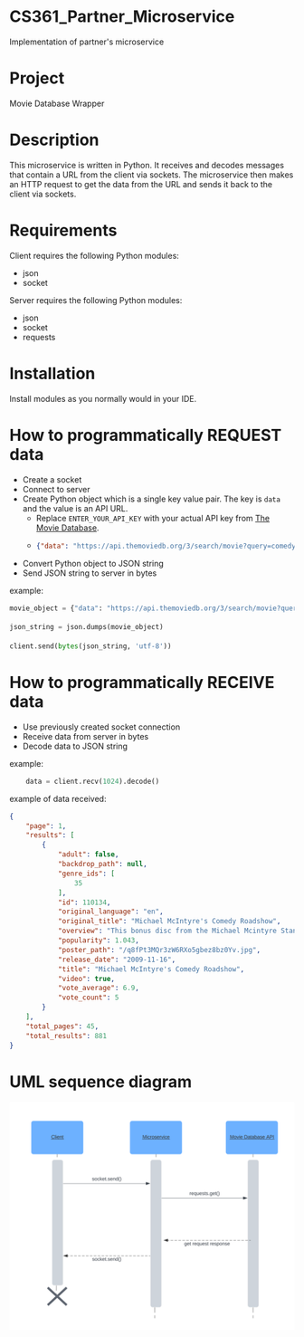 # CS361_Partner_Microservice
 Implementation of partner's microservice


# Project

Movie Database Wrapper 


# Description

This microservice is written in Python. It receives and decodes messages that contain a URL from the client via sockets. The microservice then makes an HTTP request to get the data from the URL and sends it back to the client via sockets. 


# Requirements

Client requires the following Python modules:
- json
- socket

Server requires the following Python modules:
- json
- socket
- requests
  

# Installation 

Install modules as you normally would in your IDE.


# How to programmatically REQUEST data

- Create a socket
- Connect to server
- Create Python object which is a single key value pair. The key is `data` and the value is an API URL.
  - Replace `ENTER_YOUR_API_KEY` with your actual API key from [The Movie Database](https://www.themoviedb.org/?language=en-US).
  - ```json
    {"data": "https://api.themoviedb.org/3/search/movie?query=comedy&include_adult=false&language=en-US&page=1&api_key=ENTER_YOUR_API_KEY"}
    ```
- Convert Python object to JSON string
- Send JSON string to server in bytes

example:
```py
movie_object = {"data": "https://api.themoviedb.org/3/search/movie?query=comedy&include_adult=false&language=en-US&page=1&api_key=ENTER_YOUR_API_KEY"}

json_string = json.dumps(movie_object)

client.send(bytes(json_string, 'utf-8'))
```


# How to programmatically RECEIVE data

- Use previously created socket connection
- Receive data from server in bytes
- Decode data to JSON string

example:
```py
    data = client.recv(1024).decode()
```

example of data received: 
```json
{
    "page": 1,
    "results": [
        {
            "adult": false,
            "backdrop_path": null,
            "genre_ids": [
                35
            ],
            "id": 110134,
            "original_language": "en",
            "original_title": "Michael McIntyre's Comedy Roadshow",
            "overview": "This bonus disc from the Michael Mcintyre Stand-Up Collection DVD Box Set contains excerpts from the hilarious second series of Michael's Comedy Roadshow",
            "popularity": 1.043,
            "poster_path": "/q8fPt3MQr3zW6RXo5gbez8bz0Yv.jpg",
            "release_date": "2009-11-16",
            "title": "Michael McIntyre's Comedy Roadshow",
            "video": true,
            "vote_average": 6.9,
            "vote_count": 5
        }
    ],
    "total_pages": 45,
    "total_results": 881
}
```


# UML sequence diagram

![UML Sequence Diagram](/Sequence_diagram.svg)
